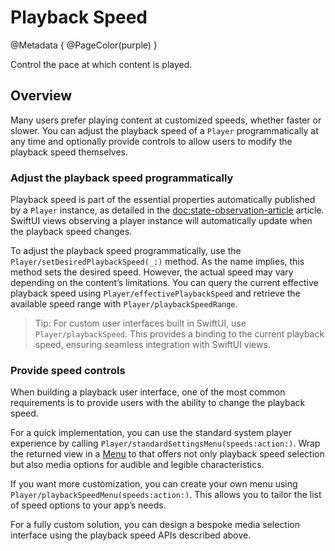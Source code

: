 # Playback Speed

@Metadata {
    @PageColor(purple)
}

Control the pace at which content is played.

## Overview

Many users prefer playing content at customized speeds, whether faster or slower. You can adjust the playback speed of a ``Player`` programmatically at any time and optionally provide controls to allow users to modify the playback speed themselves.

### Adjust the playback speed programmatically

Playback speed is part of the essential properties automatically published by a ``Player`` instance, as detailed in the <doc:state-observation-article> article. SwiftUI views observing a player instance will automatically update when the playback speed changes.

To adjust the playback speed programmatically, use the ``Player/setDesiredPlaybackSpeed(_:)`` method. As the name implies, this method sets the desired speed. However, the actual speed may vary depending on the content’s limitations. You can query the current effective playback speed using ``Player/effectivePlaybackSpeed`` and retrieve the available speed range with ``Player/playbackSpeedRange``.

> Tip: For custom user interfaces built in SwiftUI, use ``Player/playbackSpeed``. This provides a binding to the current playback speed, ensuring seamless integration with SwiftUI views.

### Provide speed controls

When building a playback user interface, one of the most common requirements is to provide users with the ability to change the playback speed.

For a quick implementation, you can use the standard system player experience by calling ``Player/standardSettingsMenu(speeds:action:)``. Wrap the returned view in a [Menu](https://developer.apple.com/documentation/swiftui/menu) to that offers not only playback speed selection but also media options for audible and legible characteristics.

If you want more customization, you can create your own menu using ``Player/playbackSpeedMenu(speeds:action:)``. This allows you to tailor the list of speed options to your app’s needs.

For a fully custom solution, you can design a bespoke media selection interface using the playback speed APIs described above.
